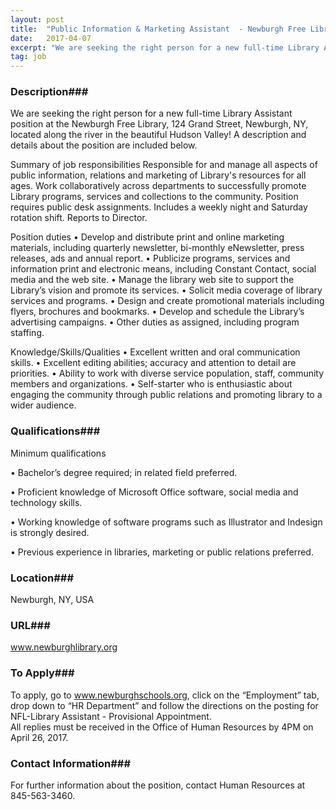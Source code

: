```yaml
---
layout: post
title:  "Public Information & Marketing Assistant  - Newburgh Free Library"
date:   2017-04-07
excerpt: "We are seeking the right person for a new full-time Library Assistant position at the Newburgh Free Library, 124 Grand Street, Newburgh, NY, located along the river in the beautiful Hudson Valley! A description and details about the position are included below. Summary of job responsibilities Responsible for and manage..."
tag: job
---
```


### Description###

We are seeking the right person for a new full-time Library Assistant position at the Newburgh Free Library, 124 Grand Street, Newburgh, NY, located along the river in the beautiful Hudson Valley! A description and details about the position are included below.

Summary of job responsibilities
Responsible for and manage all aspects of public information, relations and marketing of Library's resources for all ages. Work collaboratively across departments to successfully promote Library programs, services and collections to the community. Position requires public desk assignments. Includes a weekly night and Saturday rotation shift. Reports to Director.

Position duties
•	Develop and distribute print and online marketing materials, including quarterly newsletter, bi-monthly eNewsletter, press releases, ads and annual report. 
•	Publicize programs, services and information print and electronic means, including Constant Contact, social media and the web site. 
•	Manage the library web site to support the Library’s vision and promote its services. 
•	Solicit media coverage of library services and programs. 
•	Design and create promotional materials including flyers, brochures and bookmarks.
•	Develop and schedule the Library’s advertising campaigns.
•	Other duties as assigned, including program staffing.

Knowledge/Skills/Qualities
•	Excellent written and oral communication skills.
•	Excellent editing abilities; accuracy and attention to detail are priorities.
•	Ability to work with diverse service population, staff, community members and organizations.
•	Self-starter who is enthusiastic about engaging the community through public relations and promoting library to a wider audience.





### Qualifications###

Minimum qualifications

• 	Bachelor’s degree required; in related field preferred.

• 	Proficient knowledge of Microsoft Office software, social media and technology skills. 

• 	Working knowledge of software programs such as Illustrator and Indesign is strongly desired.

• 	Previous experience in libraries, marketing or public relations preferred. 





### Location###

Newburgh, NY, USA


### URL###

www.newburghlibrary.org

### To Apply###

To apply, go to www.newburghschools.org, click on the “Employment” tab, drop down to “HR Department” and follow the directions on the posting for NFL-Library Assistant - Provisional Appointment.   
All replies must be received in the Office of Human Resources by 4PM on April 26, 2017.






### Contact Information###

For further information about the position, contact Human Resources at 845-563-3460.

